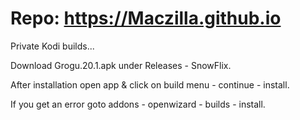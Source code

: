 # Repo: https://Maczilla.github.io
Private Kodi builds...

Download Grogu.20.1.apk under Releases - SnowFlix.

After installation open app & click on build menu - continue - install.

If you get an error goto addons - openwizard - builds - install.
